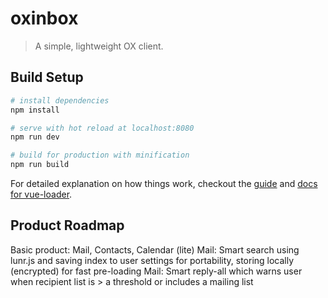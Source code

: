# oxinbox

> A simple, lightweight OX client.

## Build Setup

``` bash
# install dependencies
npm install

# serve with hot reload at localhost:8080
npm run dev

# build for production with minification
npm run build
```

For detailed explanation on how things work, checkout the [guide](http://vuejs-templates.github.io/webpack/) and [docs for vue-loader](http://vuejs.github.io/vue-loader).



## Product Roadmap
Basic product: Mail, Contacts, Calendar (lite)
Mail: Smart search using lunr.js and saving index to user settings for portability, storing locally (encrypted) for fast pre-loading
Mail: Smart reply-all which warns user when recipient list is > a threshold or includes a mailing list
